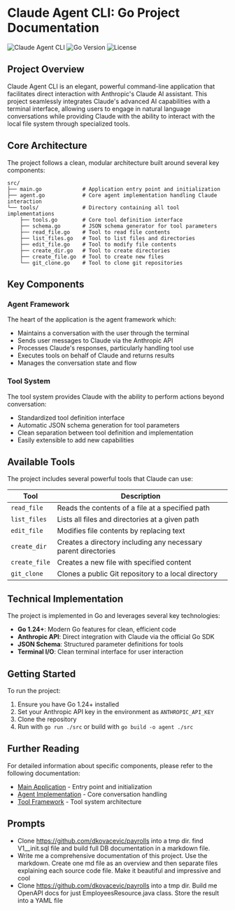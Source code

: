 # Claude Agent CLI: Go Project Documentation

![Claude Agent CLI](https://img.shields.io/badge/Claude-AI%20Assistant-5A67D8)
![Go Version](https://img.shields.io/badge/Go-1.24+-00ADD8)
![License](https://img.shields.io/badge/License-MIT-green)

## Project Overview

Claude Agent CLI is an elegant, powerful command-line application that facilitates direct interaction with Anthropic's Claude AI assistant. This project seamlessly integrates Claude's advanced AI capabilities with a terminal interface, allowing users to engage in natural language conversations while providing Claude with the ability to interact with the local file system through specialized tools.

## Core Architecture

The project follows a clean, modular architecture built around several key components:

```
src/
├── main.go             # Application entry point and initialization
├── agent.go            # Core agent implementation handling Claude interaction
└── tools/              # Directory containing all tool implementations
    ├── tools.go        # Core tool definition interface
    ├── schema.go       # JSON schema generator for tool parameters
    ├── read_file.go    # Tool to read file contents
    ├── list_files.go   # Tool to list files and directories
    ├── edit_file.go    # Tool to modify file contents
    ├── create_dir.go   # Tool to create directories
    ├── create_file.go  # Tool to create new files
    └── git_clone.go    # Tool to clone git repositories
```

## Key Components

### Agent Framework

The heart of the application is the agent framework which:
- Maintains a conversation with the user through the terminal
- Sends user messages to Claude via the Anthropic API
- Processes Claude's responses, particularly handling tool use
- Executes tools on behalf of Claude and returns results
- Manages the conversation state and flow

### Tool System

The tool system provides Claude with the ability to perform actions beyond conversation:
- Standardized tool definition interface
- Automatic JSON schema generation for tool parameters
- Clean separation between tool definition and implementation
- Easily extensible to add new capabilities

## Available Tools

The project includes several powerful tools that Claude can use:

| Tool | Description |
|------|-------------|
| `read_file` | Reads the contents of a file at a specified path |
| `list_files` | Lists all files and directories at a given path |
| `edit_file` | Modifies file contents by replacing text |
| `create_dir` | Creates a directory including any necessary parent directories |
| `create_file` | Creates a new file with specified content |
| `git_clone` | Clones a public Git repository to a local directory |

## Technical Implementation

The project is implemented in Go and leverages several key technologies:

- **Go 1.24+**: Modern Go features for clean, efficient code
- **Anthropic API**: Direct integration with Claude via the official Go SDK
- **JSON Schema**: Structured parameter definitions for tools
- **Terminal I/O**: Clean terminal interface for user interaction

## Getting Started

To run the project:

1. Ensure you have Go 1.24+ installed
2. Set your Anthropic API key in the environment as `ANTHROPIC_API_KEY`
3. Clone the repository
4. Run with `go run ./src` or build with `go build -o agent ./src`

## Further Reading

For detailed information about specific components, please refer to the following documentation:

- [Main Application](docs/main.md) - Entry point and initialization
- [Agent Implementation](docs/agent.md) - Core conversation handling
- [Tool Framework](docs/tools.md) - Tool system architecture

## Prompts
- Clone https://github.com/dkovacevic/payrolls into a tmp dir. find V1__init.sql file and build full DB documentation in a markdown file.
- Write me a comprehensive documentation of this project. Use the markdown. Create one md file as an overview and then separate files explaining each source code file. Make it beautiful and impressive and cool
- Clone https://github.com/dkovacevic/payrolls into a tmp dir. Build me OpenAPI docs for just EmployeesResource.java class. Store the result into a YAML file
